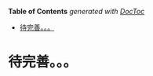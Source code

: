 <!-- START doctoc generated TOC please keep comment here to allow auto update -->
<!-- DON'T EDIT THIS SECTION, INSTEAD RE-RUN doctoc TO UPDATE -->
**Table of Contents**  *generated with [DocToc](https://github.com/thlorenz/doctoc)*

- [待完善。。。](#%E5%BE%85%E5%AE%8C%E5%96%84)

<!-- END doctoc generated TOC please keep comment here to allow auto update -->

# 待完善。。。